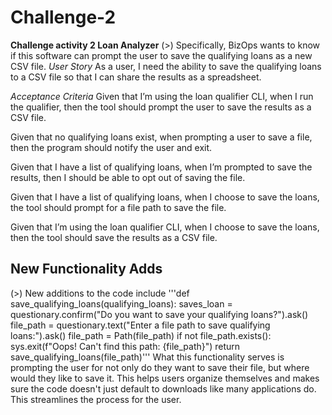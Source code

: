 # Challenge-2
**Challenge activity 2 Loan Analyzer**
(>) Specifically, BizOps wants to know if this software can prompt the user to save the qualifying loans as a new CSV file.
*User Story*
As a user, I need the ability to save the qualifying loans to a CSV file so that I can share the results as a spreadsheet.

*Acceptance Criteria*
Given that I’m using the loan qualifier CLI, when I run the qualifier, then the tool should prompt the user to save the results as a CSV file.

Given that no qualifying loans exist, when prompting a user to save a file, then the program should notify the user and exit.

Given that I have a list of qualifying loans, when I’m prompted to save the results, then I should be able to opt out of saving the file.

Given that I have a list of qualifying loans, when I choose to save the loans, the tool should prompt for a file path to save the file.

Given that I’m using the loan qualifier CLI, when I choose to save the loans, then the tool should save the results as a CSV file.

## New Functionality Adds
(>) New additions to the code include '''def save_qualifying_loans(qualifying_loans):
    saves_loan = questionary.confirm("Do you want to save your qualifying loans?").ask()
    file_path = questionary.text("Enter a file path to save qualifying loans:").ask()
    file_path = Path(file_path)
    if not file_path.exists():
        sys.exit(f"Oops! Can't find this path: {file_path}")
    return save_qualifying_loans(file_path)'''
What this functionality serves is prompting the user for not only do they want to save their file, but where would they like to save it. This helps users organize themselves and makes sure the code doesn't just default to downloads like many applications do. This streamlines the process for the user.

